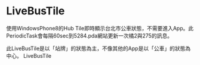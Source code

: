 LiveBusTile
===========
使用WindowsPhone8的Hub Tile即時顯示台北市公車狀態，不需要進入App。此PeriodicTask會每隔60sec到5284.pda網站更新一次橘2與275的訊息。

此LiveBusTile是以「站牌」的狀態為主，不像其他的App是以「公車」的狀態為中心。
LiveBusTile
